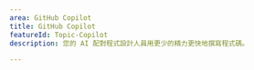 ```yaml
---
area: GitHub Copilot
title: GitHub Copilot
featureId: Topic-Copilot
description: 您的 AI 配對程式設計人員用更少的精力更快地撰寫程式碼。

---
```



